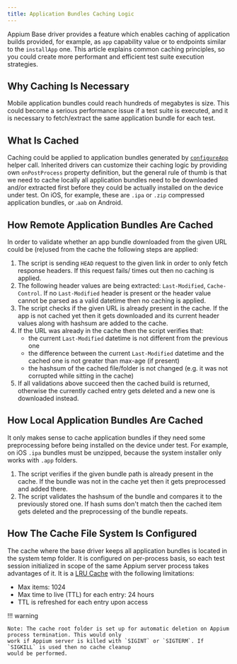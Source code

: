 ```yaml
---
title: Application Bundles Caching Logic
---
```


Appium Base driver provides a feature which enables caching of application builds provided, for example,
as `app` capability value or to endpoints similar to the `installApp` one. This article explains common caching
principles, so you could create more performant and efficient test suite execution strategies.

## Why Caching Is Necessary

Mobile application bundles could reach hundreds of megabytes is size. This could become a serious
performance issue if a test suite is executed, and it is necessary to fetch/extract the same application
bundle for each test.

## What Is Cached

Caching could be applied to application bundles generated by
[`configureApp`](https://github.com/appium/appium/blob/master/packages/base-driver/lib/basedriver/helpers.js#L107) helper call.
Inherited drivers can customize their caching logic by providing own `onPostProcess` property definition, but the general
rule of thumb is that we need to cache locally all application bundles need to be downloaded and/or extracted
first before they could be actually installed on the device under test. On iOS, for example, these are `.ipa` or
`.zip` compressed application bundles, or .`aab` on Android.

## How Remote Application Bundles Are Cached

In order to validate whether an app bundle downloaded from the given URL could be (re)used from the cache the following
steps are applied:

1. The script is sending `HEAD` request to the given link in order to only fetch response headers. If this request fails/
times out then no caching is applied.
2. The following header values are being extracted: `Last-Modified`, `Cache-Control`. If no `Last-Modified` header is present
or the header value cannot be parsed as a valid datetime then no caching is applied.
3. The script checks if the given URL is already present in the cache. If the app is not cached yet then it gets downloaded
and its current header values along with hashsum are added to the cache.
4. If the URL was already in the cache then the script verifies that:
    - the current `Last-Modified` datetime is not different from the previous one
    - the difference between the current `Last-Modified` datetime and the cached one is not greater than max-age (if present)
    - the hashsum of the cached file/folder is not changed (e.g. it was not corrupted while sitting in the cache)
5. If all validations above succeed then the cached build is returned, otherwise the currently cached entry gets
deleted and a new one is downloaded instead.

## How Local Application Bundles Are Cached

It only makes sense to cache application bundles if they need some preprocessing before being installed on the device under test.
For example, on iOS `.ipa` bundles must be unzipped, because the system installer only works with `.app` folders.

1. The script verifies if the given bundle path is already present in the cache. If the bundle was not in the cache yet
then it gets preprocessed and added there.
2. The script validates the hashsum of the bundle and compares it to the previously stored one. If hash sums don't match
then the cached item gets deleted and the preprocessing of the bundle repeats.

## How The Cache File System Is Configured

The cache where the base driver keeps all application bundles is located in the system temp folder. It is configured
on per-process basis, so each test session initialized in scope of the same Appium server process takes advantages
of it. It is a [LRU Cache](https://www.npmjs.com/package/lru-cache) with the following limitations:

- Max items: 1024
- Max time to live (TTL) for each entry: 24 hours
- TTL is refreshed for each entry upon access

!!! warning

    Note: The cache root folder is set up for automatic deletion on Appium process termination. This would only
    work if Appium server is killed with `SIGINT` or `SIGTERM`. If `SIGKILL` is used then no cache cleanup
    would be performed.
